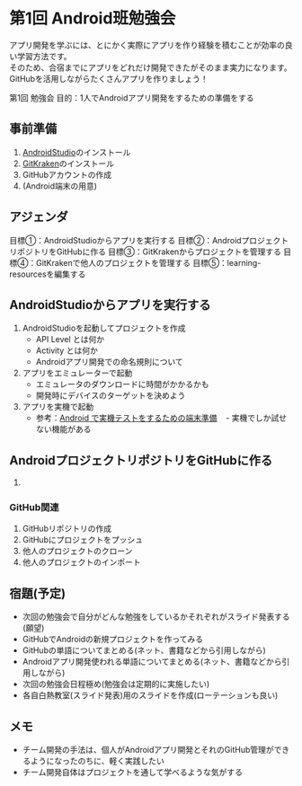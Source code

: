 # 第1回 Android班勉強会

アプリ開発を学ぶには、とにかく実際にアプリを作り経験を積むことが効率の良い学習方法です。</br>
そのため、合宿までにアプリをどれだけ開発できたがそのまま実力になります。</br>
GitHubを活用しながらたくさんアプリを作りましょう！

第1回 勉強会 目的：1人でAndroidアプリ開発をするための準備をする

## 事前準備

1. [AndroidStudio](https://developer.android.com/studio/index.html?hl=ja)のインストール
1. [GitKraken](https://www.gitkraken.com/)のインストール
1. GitHubアカウントの作成
1. (Android端末の用意)

## アジェンダ

目標①：AndroidStudioからアプリを実行する
目標②：AndroidプロジェクトリポジトリをGitHubに作る
目標③：GitKrakenからプロジェクトを管理する
目標④：GitKrakenで他人のプロジェクトを管理する
目標⑤：learning-resourcesを編集する

## AndroidStudioからアプリを実行する

1. AndroidStudioを起動してプロジェクトを作成
    - API Level とは何か
    - Activity とは何か
    - Androidアプリ開発での命名規則について
1. アプリをエミュレーターで起動
    - エミュレータのダウンロードに時間がかかるかも
    - 開発時にデバイスのターゲットを決めよう
1. アプリを実機で起動
    - 参考：[Android で実機テストをするための端末準備](http://qiita.com/Masahiro_Saito/items/4837b0adbb75a3db98d0)
    - 実機でしか試せない機能がある

## AndroidプロジェクトリポジトリをGitHubに作る

1. 

### GitHub関連

1. GitHubリポジトリの作成
1. GitHubにプロジェクトをプッシュ
1. 他人のプロジェクトのクローン
1. 他人のプロジェクトのインポート

## 宿題(予定)

- 次回の勉強会で自分がどんな勉強をしているかそれぞれがスライド発表する(願望)
- GitHubでAndroidの新規プロジェクトを作ってみる
- GitHubの単語についてまとめる(ネット、書籍などから引用しながら)
- Androidアプリ開発使われる単語についてまとめる(ネット、書籍などから引用しながら)
- 次回の勉強会日程極め(勉強会は定期的に実施したい)
- 各自白熱教室(スライド発表)用のスライドを作成(ローテーションも良い)

## メモ

- チーム開発の手法は、個人がAndroidアプリ開発とそれのGitHub管理ができるようになったのちに、軽く実践したい
- チーム開発自体はプロジェクトを通して学べるような気がする
